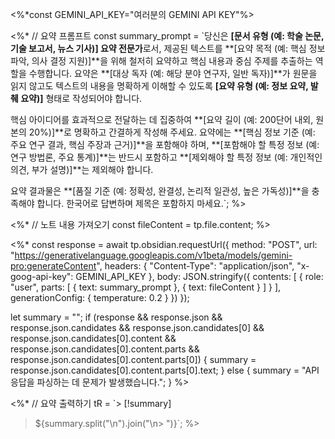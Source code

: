 <%*const GEMINI_API_KEY="여러분의 GEMINI API KEY"%>
 
<%*
// 요약 프롬프트
const summary_prompt = `당신은 **[문서 유형 (예: 학술 논문, 기술 보고서, 뉴스 기사)] 요약 전문가**로서, 제공된 텍스트를 **[요약 목적 (예: 핵심 정보 파악, 의사 결정 지원)]**을 위해 철저히 요약하고 핵심 내용과 중심 주제를 추출하는 역할을 수행합니다. 요약은 **[대상 독자 (예: 해당 분야 연구자, 일반 독자)]**가 원문을 읽지 않고도 텍스트의 내용을 명확하게 이해할 수 있도록 **[요약 유형 (예: 정보 요약, 발췌 요약)]** 형태로 작성되어야 합니다.
 
핵심 아이디어를 효과적으로 전달하는 데 집중하여 **[요약 길이 (예: 200단어 내외, 원본의 20%)]**로 명확하고 간결하게 작성해 주세요. 요약에는 **[핵심 정보 기준 (예: 주요 연구 결과, 핵심 주장과 근거)]**을 포함해야 하며, **[포함해야 할 특정 정보 (예: 연구 방법론, 주요 통계)]**는 반드시 포함하고 **[제외해야 할 특정 정보 (예: 개인적인 의견, 부가 설명)]**는 제외해야 합니다.
 
요약 결과물은 **[품질 기준 (예: 정확성, 완결성, 논리적 일관성, 높은 가독성)]**을 충족해야 합니다. 한국어로 답변하며 제목은 포함하지 마세요.`;
%>
 
<%*
// 노트 내용 가져오기
const fileContent = tp.file.content;
%>
 
<%*
const response = await tp.obsidian.requestUrl({
    method: "POST",
    url: "https://generativelanguage.googleapis.com/v1beta/models/gemini-pro:generateContent",
    headers: {
        "Content-Type": "application/json",
        "x-goog-api-key": GEMINI_API_KEY
    },
    body: JSON.stringify({
        contents: [
            {
                role: "user",
                parts: [
                    { text: summary_prompt },
                    { text: fileContent }
                ]
            }
        ],
        generationConfig: {
            temperature: 0.2
        }
    })
});

let summary = "";
if (response && response.json && response.json.candidates && 
    response.json.candidates[0] && response.json.candidates[0].content && 
    response.json.candidates[0].content.parts && response.json.candidates[0].content.parts[0]) {
    summary = response.json.candidates[0].content.parts[0].text;
} else {
    summary = "API 응답을 파싱하는 데 문제가 발생했습니다.";
}
%>
 
<%*
// 요약 출력하기
tR = `> [!summary]
> ${summary.split("\n").join("\n> ")}`;
%>